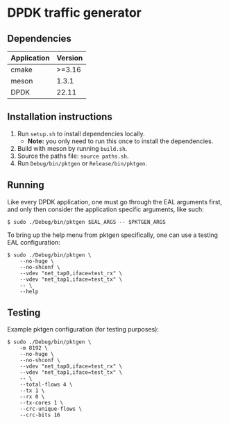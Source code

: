 # DPDK traffic generator

## Dependencies

| Application | Version |
| ----------- | ------- |
| cmake       | >=3.16  |
| meson       | 1.3.1   |
| DPDK        | 22.11   |

## Installation instructions

1. Run `setup.sh` to install dependencies locally.
   - **Note:** you only need to run this once to install the dependencies.
2. Build with meson by running `build.sh`.
3. Source the paths file: `source paths.sh`.
4. Run `Debug/bin/pktgen` or `Release/bin/pktgen`.

## Running

Like every DPDK application, one must go through the EAL arguments first, and only then consider the application specific arguments, like such:

```
$ sudo ./Debug/bin/pktgen $EAL_ARGS -- $PKTGEN_ARGS
```

To bring up the help menu from pktgen specifically, one can use a testing EAL configuration:

```
$ sudo ./Debug/bin/pktgen \
    --no-huge \
    --no-shconf \
    --vdev "net_tap0,iface=test_rx" \
    --vdev "net_tap1,iface=test_tx" \
    -- \
    --help
```

## Testing

Example pktgen configuration (for testing purposes):

```
$ sudo ./Debug/bin/pktgen \
    -m 8192 \
    --no-huge \
    --no-shconf \
    --vdev "net_tap0,iface=test_rx" \
    --vdev "net_tap1,iface=test_tx" \
    -- \
    --total-flows 4 \
    --tx 1 \
    --rx 0 \
    --tx-cores 1 \
    --crc-unique-flows \
    --crc-bits 16
```